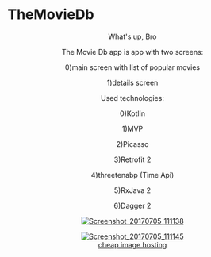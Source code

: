 # TheMovieDb
<p align="center">
What's up, Bro
</p>
<p align="center">
The Movie Db app is app with two screens: 
</p>

<p align="center">
0)main screen with list of popular movies
</p>

<p align="center">
1)details screen
</p>

<p align="center">
Used technologies:
</p>

<p align="center">
0)Kotlin
</p>

<p align="center">
1)MVP
</p>

<p align="center">
2)Picasso
</p>

<p align="center">
3)Retrofit 2
</p>

<p align="center">
4)threetenabp (Time Api)
</p>

<p align="center">
5)RxJava 2
</p>

<p align="center">
6)Dagger 2
</p>

<p align="center">
<a href="https://ibb.co/irmbkF"><img src="https://preview.ibb.co/cZP7sv/Screenshot_20170705_111138.png" alt="Screenshot_20170705_111138" border="0"></a>
</p>

<p align="center">
<a href="https://ibb.co/g1BWKa"><img src="https://preview.ibb.co/eUbyza/Screenshot_20170705_111145.png" alt="Screenshot_20170705_111145" border="0"></a><br /><a target='_blank' href='https://imgbb.com/'>cheap image hosting</a><br />
</p>


